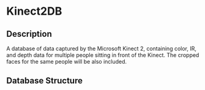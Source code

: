 # Kinect2DB
## Description
A database of data captured by the Microsoft Kinect 2, containing color, IR, and depth data for multiple people sitting in front of the Kinect.
The cropped faces for the same people will be also included.
## Database Structure
